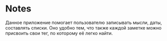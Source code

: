 # Notes
Данное приложение помогает пользователю записывать мысли, даты, составлять списки. Оно удобно тем, что также каждой заметке можно присвоить свои тег, по которому её легко найти.
